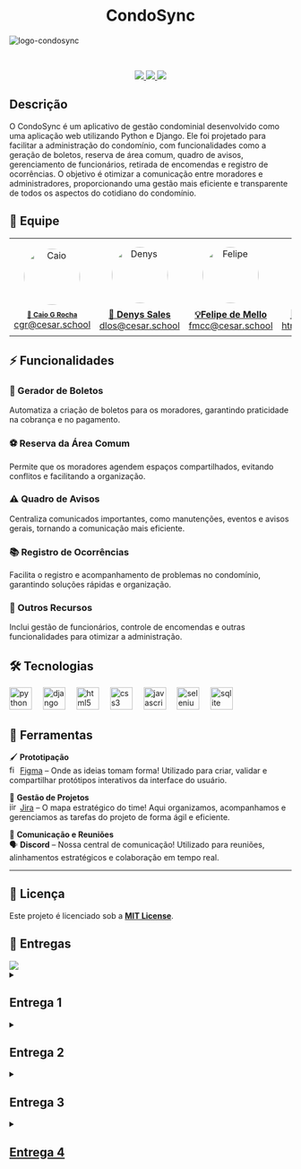 <h1 align="center">
  CondoSync
</h1>

![logo-condosync](https://github.com/user-attachments/assets/b3140a5b-24a5-40ad-988c-ebf676b4dc33)

<br>
<p align="center">
  <a href="https://condosyncgg.azurewebsites.net/">
    <img src="https://img.shields.io/badge/Azure-0089D6?style=for-the-badge&logo=microsoft-azure&logoColor=white" />
  </a>
  <a href="https://fds-project.atlassian.net/jira/your-work">
    <img src="https://img.shields.io/badge/JIRA-0052CC?style=for-the-badge&logo=jira&logoColor=white" />
  </a>
  <a href="https://www.youtube.com/playlist?list=PLeHBP6nFOf9jqq0qquZCcB6b7QM5YPM75">
    <img src="https://img.shields.io/badge/Screencasts-FF0000?style=for-the-badge&logo=youtube&logoColor=white" />
  </a>
  
</p>

## Descrição
O CondoSync é um aplicativo de gestão condominial desenvolvido como uma aplicação web utilizando Python e Django. Ele foi projetado para facilitar a administração do condomínio, com funcionalidades como a geração de boletos, reserva de área comum, quadro de avisos, gerenciamento de funcionários, retirada de encomendas e registro de ocorrências. O objetivo é otimizar a comunicação entre moradores e administradores, proporcionando uma gestão mais eficiente e transparente de todos os aspectos do cotidiano do condomínio.

## 👥 Equipe

<p align="center">
  <table>
    <tr>
      <td align="center">
        <a href="https://github.com/caioguimaraesr">
          <img src="https://avatars.githubusercontent.com/caioguimaraesr" alt="Caio" width="100" style="border-radius: 50%; margin: 10px;" />
          <br>
          <strong style="font-size: 12px;">🚀 Caio G Rocha</strong>
        </a>
        <br>
        <a href="mailto:cgr@cesar.school">cgr@cesar.school</a>
      </td>
      <td align="center">
        <a href="https://github.com/denysleo">
          <img src="https://avatars.githubusercontent.com/denysleo" alt="Denys" width="100" style="border-radius: 50%; margin: 10px;" />
          <br>
          <strong>🌟 Denys Sales</strong>
        </a>
        <br>
        <a href="mailto:dlos@cesar.school">dlos@cesar.school</a>
      </td>
      <td align="center">
        <a href="https://github.com/Cavalcanti-Felipe">
          <img src="https://avatars.githubusercontent.com/Cavalcanti-Felipe" alt="Felipe" width="100" style="border-radius: 50%; margin: 10px;" />
          <br>
          <strong>💡Felipe de Mello</strong>
        </a>
        <br>
        <a href="mailto:fmcc@cesar.school">fmcc@cesar.school</a>
      </td>
      <td align="center">
        <a href="https://github.com/hugoogomess">
          <img src="https://avatars.githubusercontent.com/hugoogomess" alt="Hugo" width="100" style="border-radius: 50%; margin: 10px;" />
          <br>
          <strong>🎨 Hugo Gomes</strong>
        </a>
        <br>
        <a href="mailto:htng@cesar.school">htng@cesar.school</a>
      </td>
      <td align="center">
        <a href="https://github.com/mateusdinizz">
          <img src="https://avatars.githubusercontent.com/mateusdinizz" alt="Mateus" width="100" style="border-radius: 50%; margin: 10px;" />
          <br>
          <strong>💻 Mateus Diniz</strong>
        </a>
        <br>
        <a href="mailto:mdls@cesar.school">mdls@cesar.school</a>
      </td>
      <td align="center">
        <a href="https://github.com/rafaferraz05">
          <img src="https://avatars.githubusercontent.com/rafaferraz05" alt="Rafael" width="100" style="border-radius: 50%; margin: 10px;" />
          <br>
          <strong>🏆 Rafael Ferraz</strong>
        </a>
        <br>
        <a href="mailto:rfs6@cesar.school">rfs6@cesar.school</a>
      </td>
    </tr>
  </table>
</p>

## ⚡ Funcionalidades  

### 📄 Gerador de Boletos  
Automatiza a criação de boletos para os moradores, garantindo praticidade na cobrança e no pagamento.  
### ⚽ Reserva da Área Comum  
Permite que os moradores agendem espaços compartilhados, evitando conflitos e facilitando a organização.  
### ⚠️ Quadro de Avisos  
Centraliza comunicados importantes, como manutenções, eventos e avisos gerais, tornando a comunicação mais eficiente.  
### 📚 Registro de Ocorrências  
Facilita o registro e acompanhamento de problemas no condomínio, garantindo soluções rápidas e organização.  
### 📅 Outros Recursos  
Inclui gestão de funcionários, controle de encomendas e outras funcionalidades para otimizar a administração.  

## 🛠️ Tecnologias
<div align="left">
  <img src="https://cdn.jsdelivr.net/gh/devicons/devicon/icons/python/python-original.svg" height="40" alt="python logo"  />
  <img width="12" />
  <img src="https://cdn.jsdelivr.net/gh/devicons/devicon/icons/django/django-plain.svg" height="40" alt="django logo"  />
  <img width="12" />
  <img src="https://cdn.jsdelivr.net/gh/devicons/devicon/icons/html5/html5-original.svg" height="40" alt="html5 logo"  />
  <img width="12" />
  <img src="https://cdn.jsdelivr.net/gh/devicons/devicon/icons/css3/css3-original.svg" height="40" alt="css3 logo"  />
  <img width="12" />
  <img src="https://cdn.jsdelivr.net/gh/devicons/devicon/icons/javascript/javascript-original.svg" height="40" alt="javascript logo"  />
  <img width="12" />
  <img src="https://cdn.jsdelivr.net/gh/devicons/devicon/icons/selenium/selenium-original.svg" height="40" alt="selenium logo"  />
  <img width="12" />
  <img src="https://cdn.jsdelivr.net/gh/devicons/devicon/icons/sqlite/sqlite-original.svg" height="40" alt="sqlite logo"  />
</div>

## 📌 Ferramentas  

🖌️ **Prototipação**  
<img src="https://cdn.jsdelivr.net/gh/devicons/devicon/icons/figma/figma-original.svg" height="15" alt="figma logo"/> [Figma](https://www.figma.com/) – Onde as ideias tomam forma! Utilizado para criar, validar e compartilhar protótipos interativos da interface do usuário.  

📌 **Gestão de Projetos**  
<img src="https://cdn.jsdelivr.net/gh/devicons/devicon/icons/jira/jira-original.svg" height="15" alt="jira logo"/> [Jira](https://www.atlassian.com/software/jira) – O mapa estratégico do time! Aqui organizamos, acompanhamos e gerenciamos as tarefas do projeto de forma ágil e eficiente.  

💬 **Comunicação e Reuniões**  
🗣️ **Discord** – Nossa central de comunicação! Utilizado para reuniões, alinhamentos estratégicos e colaboração em tempo real.  

---

## 📜 Licença
Este projeto é licenciado sob a **[MIT License](https://opensource.org/license/MIT)**.

## 📂 Entregas
  <a href="https://www.canva.com/design/DAGiBdC1WcA/A3EMCJ2hd7woIregv6KUEA/edit?utm_content=DAGiBdC1WcA&utm_campaign=designshare&utm_medium=link2&utm_source=sharebutton">
    <img src="https://img.shields.io/badge/Kickoff-084d6e?style=for-the-badge&logo=canva&logoColor=white" />
  </a>

<details>
  <summary><h2><strong>Entrega 1</strong></h2></summary>
  <br>
  <p align="center">
   <a href="https://fds-project.atlassian.net/jira/your-work">
      <img src="https://img.shields.io/badge/JIRA-0052CC?style=for-the-badge&logo=jira&logoColor=white" />
    </a>
    <a href="https://youtu.be/bz5y_CFMdiE">
      <img src="https://img.shields.io/badge/Screencast-FF0000?style=for-the-badge&logo=youtube&logoColor=white" />
    </a>
    <a href="https://www.figma.com/design/KeudefPeoHdoeixJhfmHkA/CondoSync---Lo-FI?node-id=0-1&t=DnLuCIuR4Qix4GJ4-1">
    <img src="https://img.shields.io/badge/FIGMA%20-purple?style=for-the-badge&logo=figma&logoColor=white" />
    </a>
    <a href="https://docs.google.com/document/d/1mXsX7gAYGkSd2YmE1AfkiUCve0DFyyDYtASklx63PmA/edit?usp=sharing">
    <img src="https://img.shields.io/badge/Histórias-blue?style=for-the-badge&logo=google-docs&logoColor=white" />
</a>
    
  </p>

  ### Quadro
  ![quadro1](https://github.com/user-attachments/assets/26add18d-9b3a-47df-85f4-23ca87ffb1a5)
  ![quadro2](https://github.com/user-attachments/assets/57af6803-b52f-4bce-8f1c-f03af47d93a5)

  ### Backlog
  ![backlog](https://github.com/user-attachments/assets/6644c9a6-0bf7-4015-9798-43d73ff21587)

</details>

<details>
  <summary><h2><strong>Entrega 2</strong></h2></summary>
  <br>
  <p align="center">
  <a href="https://condosyncgg.azurewebsites.net/">
    <img src="https://img.shields.io/badge/Azure-0089D6?style=for-the-badge&logo=microsoft-azure&logoColor=white" />
  </a>
  <a href="https://fds-project.atlassian.net/jira/your-work">
    <img src="https://img.shields.io/badge/JIRA-0052CC?style=for-the-badge&logo=jira&logoColor=white" />
  </a>
  <a href="https://youtu.be/Xd9rIG3z3AA">
    <img src="https://img.shields.io/badge/Screencasts-FF0000?style=for-the-badge&logo=youtube&logoColor=white" />
  </a>
</p>

## Issues/Bugtracker
![Issues/Bugtracker](https://github.com/user-attachments/assets/5e8075d7-8984-452f-b698-42ec5290bda6)

## Backlog
![Backlog](https://github.com/user-attachments/assets/89ed38f7-4365-476f-98bd-e72d0e55a16b)

## Quadro
![Quadro](https://github.com/user-attachments/assets/03786271-8a46-4f80-afac-51dc402eeb68)

## 👥 Relato Programação em Par
Decidimos não realizar a programação em par em nosso projeto Django devido à necessidade de otimizar nosso tempo de entrega. Como grupo, enfrentamos desafios para nos reunir e dedicar períodos prolongados para codificar juntos. Optamos por uma abordagem colaborativa, dividindo tarefas de acordo com nossas habilidades individuais e coordenando o trabalho através de reuniões regulares de acompanhamento. Essa estratégia nos permitiu manter a eficiência e a qualidade, mesmo sem a prática de programação em par. Valorizamos a flexibilidade e a adaptabilidade que essa decisão nos proporcionou, garantindo um resultado final alinhado com nossos objetivos e prazos.
  
</details>

<details>
  <summary><h2><strong>Entrega 3</strong></h2></summary>
  <p align="center">
  <a href="https://condosyncgg.azurewebsites.net/">
    <img src="https://img.shields.io/badge/Azure-0089D6?style=for-the-badge&logo=microsoft-azure&logoColor=white" />
  </a>
  <a href="https://fds-project.atlassian.net/jira/your-work">
    <img src="https://img.shields.io/badge/JIRA-0052CC?style=for-the-badge&logo=jira&logoColor=white" />
  </a>
  <a href="#">
    <img src="https://img.shields.io/badge/Screencast Deploy-FF0000?style=for-the-badge&logo=youtube&logoColor=white" />
  </a>
  <a href="https://youtu.be/uKqEkYZwPf8">
    <img src="https://img.shields.io/badge/Screencast Testes-00FF00?style=for-the-badge" />
  </a>
  <a href="https://docs.google.com/document/d/1km2Mf0yh84b1T0vPWuO5kAGjHTdI2k5dvFS940Ft5VI/edit?usp=sharing">
  <img src="https://img.shields.io/badge/Relato Programação em Par-blue?style=for-the-badge&logo=google-docs&logoColor=white" />
</p>

## Screencast CI/CD
  
## Issue/Bugtracker
![Bugtracker/Issue](https://github.com/user-attachments/assets/b9705c44-fde5-4b6c-910a-fd30da645dfd)

## Quadro 
![Quadro](https://github.com/user-attachments/assets/b66cf043-238d-4abb-8c69-e41e094a51f2)

## Backlog
![Backlog](https://github.com/user-attachments/assets/57deb326-ce99-48ab-a029-674a6e80da7d)
 

</details>

<details>
  <summary><h2><strong>Entrega 4</strong></h2></summary>

</details>
